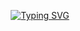 <div align="center">

[![Typing SVG](https://readme-typing-svg.demolab.com?font=Fira+Code&weight=600&pause=1000&center=true&width=435&lines=Hi!+i'm+a+Web+Developed)](https://git.io/typing-svg)

<div>
